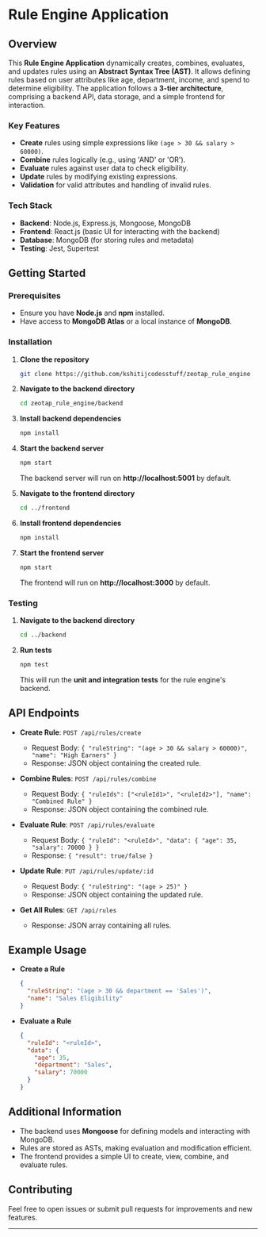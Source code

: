 # Rule Engine Application

## Overview
This **Rule Engine Application** dynamically creates, combines, evaluates, and updates rules using an **Abstract Syntax Tree (AST)**. It allows defining rules based on user attributes like age, department, income, and spend to determine eligibility. The application follows a **3-tier architecture**, comprising a backend API, data storage, and a simple frontend for interaction.

### Key Features
- **Create** rules using simple expressions like `(age > 30 && salary > 60000)`.
- **Combine** rules logically (e.g., using 'AND' or 'OR').
- **Evaluate** rules against user data to check eligibility.
- **Update** rules by modifying existing expressions.
- **Validation** for valid attributes and handling of invalid rules.

### Tech Stack
- **Backend**: Node.js, Express.js, Mongoose, MongoDB
- **Frontend**: React.js (basic UI for interacting with the backend)
- **Database**: MongoDB (for storing rules and metadata)
- **Testing**: Jest, Supertest

## Getting Started

### Prerequisites
- Ensure you have **Node.js** and **npm** installed.
- Have access to **MongoDB Atlas** or a local instance of **MongoDB**.

### Installation

1. **Clone the repository**
   ```bash
   git clone https://github.com/kshitijcodesstuff/zeotap_rule_engine
   ```

2. **Navigate to the backend directory**
   ```bash
   cd zeotap_rule_engine/backend
   ```

3. **Install backend dependencies**
   ```bash
   npm install
   ```

4. **Start the backend server**
   ```bash
   npm start
   ```

   The backend server will run on **http://localhost:5001** by default.

5. **Navigate to the frontend directory**
   ```bash
   cd ../frontend
   ```

6. **Install frontend dependencies**
   ```bash
   npm install
   ```

7. **Start the frontend server**
   ```bash
   npm start
   ```

   The frontend will run on **http://localhost:3000** by default.

### Testing

1. **Navigate to the backend directory**
   ```bash
   cd ../backend
   ```

2. **Run tests**
   ```bash
   npm test
   ```

   This will run the **unit and integration tests** for the rule engine's backend.

## API Endpoints

- **Create Rule**: `POST /api/rules/create`
  - Request Body: `{ "ruleString": "(age > 30 && salary > 60000)", "name": "High Earners" }`
  - Response: JSON object containing the created rule.

- **Combine Rules**: `POST /api/rules/combine`
  - Request Body: `{ "ruleIds": ["<ruleId1>", "<ruleId2>"], "name": "Combined Rule" }`
  - Response: JSON object containing the combined rule.

- **Evaluate Rule**: `POST /api/rules/evaluate`
  - Request Body: `{ "ruleId": "<ruleId>", "data": { "age": 35, "salary": 70000 } }`
  - Response: `{ "result": true/false }`

- **Update Rule**: `PUT /api/rules/update/:id`
  - Request Body: `{ "ruleString": "(age > 25)" }`
  - Response: JSON object containing the updated rule.

- **Get All Rules**: `GET /api/rules`
  - Response: JSON array containing all rules.

## Example Usage

- **Create a Rule**
  ```json
  {
    "ruleString": "(age > 30 && department == 'Sales')",
    "name": "Sales Eligibility"
  }
  ```

- **Evaluate a Rule**
  ```json
  {
    "ruleId": "<ruleId>",
    "data": {
      "age": 35,
      "department": "Sales",
      "salary": 70000
    }
  }
  ```

## Additional Information

- The backend uses **Mongoose** for defining models and interacting with MongoDB.
- Rules are stored as ASTs, making evaluation and modification efficient.
- The frontend provides a simple UI to create, view, combine, and evaluate rules.

## Contributing

Feel free to open issues or submit pull requests for improvements and new features.


---
